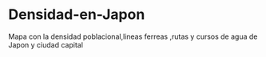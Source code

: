 # Densidad-en-Japon
Mapa con la densidad poblacional,lineas ferreas ,rutas y cursos de agua de Japon y ciudad capital
